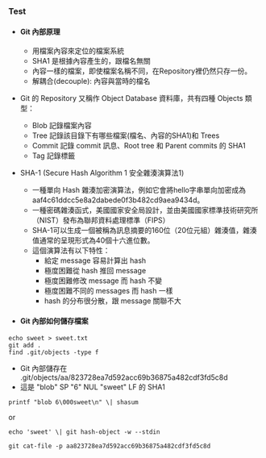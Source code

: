 ### Test

* #### Git 內部原理

  * 用檔案內容來定位的檔案系統
  * SHA1 是根據內容產生的，跟檔名無關
  * 內容一樣的檔案，即使檔案名稱不同，在Repository裡仍然只存一份。
  * 解耦合\(decouple\): 內容與當時的檔名

* Git 的 Repository 又稱作 Object Database 資料庫，共有四種 Objects 類型：

  * Blob 記錄檔案內容
  * Tree 記錄該目錄下有哪些檔案\(檔名、內容的SHA1\)和 Trees
  * Commit 記錄 commit 訊息、Root tree 和 Parent commits 的 SHA1
  * Tag 記錄標籤

* SHA-1 \(Secure Hash Algorithm 1 安全雜湊演算法1\)

  * 一種單向 Hash 雜湊加密演算法，例如它會將hello字串單向加密成為aaf4c61ddcc5e8a2dabede0f3b482cd9aea9434d。
  * 一種密碼雜湊函式，美國國家安全局設計，並由美國國家標準技術研究所（NIST）發布為聯邦資料處理標準（FIPS）
  * SHA-1可以生成一個被稱為訊息摘要的160位（20位元組）雜湊值，雜湊值通常的呈現形式為40個十六進位數。
  * 這個演算法有以下特性：
    * 給定 message 容易計算出 hash
    * 極度困難從 hash 推回 message
    * 極度困難修改 message 而 hash 不變
    * 極度困難不同的 messages 而 hash 一樣
    * hash 的分布很分散，跟 message 關聯不大

* #### Git 內部如何儲存檔案

```
echo sweet > sweet.txt
git add .
find .git/objects -type f
```

* Git 內部儲存在 .git/objects/aa/823728ea7d592acc69b36875a482cdf3fd5c8d  
* 這是 "blob" SP "6" NUL "sweet" LF 的 SHA1  

```
printf "blob 6\000sweet\n" \| shasum
```

or

```
echo 'sweet' \| git hash-object -w --stdin
```

```
git cat-file -p aa823728ea7d592acc69b36875a482cdf3fd5c8d
```

